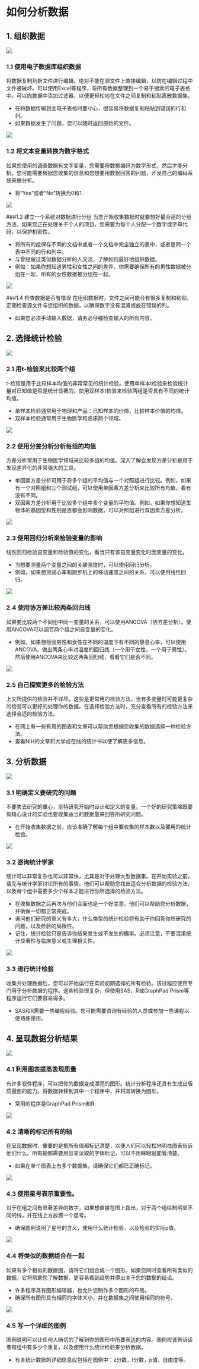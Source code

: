 # 如何分析数据
## 1. 组织数据

![](http://pad1.whstatic.com/images/thumb/9/9b/Conduct-Data-Analysis-Step-1.jpg/aid4644242-900px-Conduct-Data-Analysis-Step-1.jpg)

### 1.1 使用电子数据库组织数据
将数据复制到新文件进行编辑。绝对不能在源文件上直接编辑，以防在编辑过程中文件被破坏。可以使用Excel等程序，将所有数据整理到一个易于搜索的电子表格中。可以向数据中添加过滤器，以便更轻松地在文件之间复制和粘贴离散数据集。  

* 在将数据传输到主电子表格时要小心，很容易将数据复制粘贴到错误的行和列。
* 如果数据发生了问题，您可以随时返回原始的文件。  
  
![](http://pad1.whstatic.com/images/thumb/2/2a/Conduct-Data-Analysis-Step-2.jpg/aid4644242-900px-Conduct-Data-Analysis-Step-2.jpg)

### 1.2 将文本变量转换为数字格式
如果您使用的调查数据有文字变量，您需要将数据编码为数字形式，然后才能分析。您可能需要根据您收集的信息和您想要用数据回答的问题，开发自己的编码系统来做分析。 

* 将“Yes”或者“No”转换为0和1.  

![](http://pad2.whstatic.com/images/thumb/7/7f/Conduct-Data-Analysis-Step-3.jpg/aid4644242-900px-Conduct-Data-Analysis-Step-3.jpg)

###1.3 建立一个系统对数据进行分组
当您开始收集数据时就要想好最合适的分组方法。如果您正在处理关于个人的项目，您需要为每个人分配一个数字或字母代码，以保护机密性。

* 将所有的组保存不同的文档中或者一个文档中完全独立的表中，或者是同一个表中不同的行和列中。
* 与曾经做过类似数据分析的人交流，了解如何最好地组织数据。
* 例如：如果你想知道男性和女性之间的差异，你需要确保所有的男性数据被分组在一起，所有的女性数据被分组在一起。  

![](http://pad3.whstatic.com/images/thumb/b/b7/Conduct-Data-Analysis-Step-4.jpg/aid4644242-900px-Conduct-Data-Analysis-Step-4.jpg)

###1.4 检查数据是否有错误
在组织数据时，文件之间可能会有很多复制和粘贴。定期检查源文件与您组织的数据，以确保数字没有混淆或放在错误的列。

* 如果您必须手动输入数据，请务必仔细检查输入的所有内容。

## 2. 选择统计检验
![](http://pad2.whstatic.com/images/thumb/2/25/Conduct-Data-Analysis-Step-5.jpg/aid4644242-900px-Conduct-Data-Analysis-Step-5.jpg)
### 2.1 用t-检验来比较两个组
t-检验是用于比较样本均值的非常常见的统计检验。使用单样本t检验来检验统计量对已知值是否是统计显著的。使用双样本t检验来检验两组是否具有不同的统计均值。 

* 单样本检验通常用于物理和产品：已知样本的价值，比较样本价值的均值。
* 双样本检验通常用于生物医学和临床两个领域。
  
![](http://pad3.whstatic.com/images/thumb/f/f8/Conduct-Data-Analysis-Step-6.jpg/aid4644242-900px-Conduct-Data-Analysis-Step-6.jpg)
### 2.2 使用分差分析分析每组的均值
方差分析常用于生物医学领域来比较多组的均值。深入了解会发现方差分析是用于发现差异化的非常强大的工具。

* 单因素方差分析可用于将多个组的平均值与一个对照组进行比较。例如，如果有一个对照组和三个测试组，可以使用单因素方差分析来比较所有均值，看有没有不同。 
* 双因素方差分析用于比较多个组中多个变量的平均值。例如，如果你想知道生物体的基因型和性别是否都会影响数据，可以对照组进行双因素方差分析。
  
![](http://pad1.whstatic.com/images/thumb/1/16/Conduct-Data-Analysis-Step-7.jpg/aid4644242-900px-Conduct-Data-Analysis-Step-7.jpg)
### 2.3 使用回归分析来检验变量的影响
线性回归检验自变量和检验值的变化，看当只有该自变量变化时因变量的变化。

* 当想要测量两个变量之间的关联强度时，可以使用回归分析。 
* 例如，如果想测试心率和跑步机上的移动速度之间的关系，可以使用线性回归。  

![](http://pad2.whstatic.com/images/thumb/9/90/Conduct-Data-Analysis-Step-8.jpg/aid4644242-900px-Conduct-Data-Analysis-Step-8.jpg)

### 2.4 使用协方差比较两条回归线
如果要比较两个不同组中同一变量的关系，可以使用ANCOVA（协方差分析）。使用ANCOVA可以调节两个组之间自变量的变化。

* 例如，如果想检验男性和女性在不同的温度下有不同的静息心率，可以使用ANCOVA。做出两条心率对温度的回归线（一个用于女性，一个用于男性）。然后使用ANCOVA来比较这两条回归线，看看它们是否不同。
    
![](http://pad1.whstatic.com/images/thumb/b/b0/Conduct-Data-Analysis-Step-9.jpg/aid4644242-900px-Conduct-Data-Analysis-Step-9.jpg)

### 2.5 自己探索更多的检验方法
上文所提供的检验并不详尽。这些是更常用的检验方法，当有多变量时可能更复杂的检验可以更好的处理你的数据。在选择检验方法时，充分查看所有的检验方法来选择合适的检验方法。

* 在网上有一些有用的图表和文章可以帮助您根据您收集的数据选择一种检验方法。  
* 查看NIH的文章和大学或在线的统计书以便了解更多信息。

## 3. 分析数据
![](http://pad2.whstatic.com/images/thumb/2/2e/Conduct-Data-Analysis-Step-10.jpg/aid4644242-900px-Conduct-Data-Analysis-Step-10.jpg)
### 3.1 明确定义要研究的问题
不要失去研究的重心，坚持研究开始时设计和定义的变量。一个好的研究策略既要有精心设计的实验也要收集适当的数据量来回答所研究问题。  

* 在开始收集数据之前，应该准确了解每个组中要收集的样本数以及要用的统计检验。
  
![](http://pad1.whstatic.com/images/thumb/4/41/Conduct-Data-Analysis-Step-11.jpg/aid4644242-900px-Conduct-Data-Analysis-Step-11.jpg)
### 3.2 咨询统计学家

统计可以非常复杂也可以非常快，尤其是对于处理大型数据集。在开始实验之前，请先与统计学家讨论所有的事情。他们可以帮助您找出适合分析数据的检验方法，以及每个组中需要多少个样本才能进行你所选择的检验方法。

* 在收集数据之后再次与他们会面也是一个好主意。他们可以帮助您分析数据，并确保一切都正常完成。    
* 询问他们研究的意义有多大，什么类型的统计检验将有助于你回答你所研究的问题，以及检验的局限性。　　
* 记住，统计检验只是告诉你结果发生或不发生的概率。必须注意，不要混淆统计显著性与临床意义或生理相关性。 
 
![](http://pad1.whstatic.com/images/thumb/0/02/Conduct-Data-Analysis-Step-12.jpg/aid4644242-900px-Conduct-Data-Analysis-Step-12.jpg)

### 3.3 进行统计检验
收集并处理数据后，您可以开始运行在实验初期选择的所有检验。该过程应使用专门用于分析数据的程序。这些检验很复杂，但使用SAS，R或GraphPad Prism等程序运行它们要容易得多。　　

* SAS和R需要一些编程经验。您可能需要咨询有经验的人员或参加一些课程以便熟练使用。   

## 4. 呈现数据分析结果
![](http://pad3.whstatic.com/images/thumb/7/72/Conduct-Data-Analysis-Step-13.jpg/aid4644242-900px-Conduct-Data-Analysis-Step-13.jpg)
### 4.1 利用图表提高表现质量
有许多软件程序，可以把你的数据变成漂亮的图形。统计分析程序还具有生成出版质量图的能力。将数据转移到其中一个程序中，并将其转换为图形。　

* 常用的程序是GraphPad Prism和R.  

![](http://pad2.whstatic.com/images/thumb/e/e3/Conduct-Data-Analysis-Step-14.jpg/aid4644242-900px-Conduct-Data-Analysis-Step-14.jpg)

### 4.2 清晰的标记所有的轴
在呈现数据时，重要的是把所有值都标记清楚，以便人们可以轻松地明白图表告诉他们什么。所有轴都需要用容易读取的字体标记，可以不用眯眼就能看清楚。

* 如果在单个图表上有多个数据集，请确保它们都已正确标记。
  
![](http://pad2.whstatic.com/images/thumb/9/93/Conduct-Data-Analysis-Step-15.jpg/aid4644242-900px-Conduct-Data-Analysis-Step-15.jpg)

### 4.3 使用星号表示重要性。
对于在组之间有显著差异的数字，如果想直接在图上指出，对于两个组绘制明显不同的线，并在线上方放置一个星号。　　

* 确保图例说明了星号的含义，使用什么统计检验，以及检验的实际p值。  

![](http://pad2.whstatic.com/images/thumb/c/cc/Conduct-Data-Analysis-Step-16.jpg/aid4644242-900px-Conduct-Data-Analysis-Step-16.jpg) 

### 4.4 将类似的数据组合在一起
如果有多个相似的数据图，请将它们组合成一个图形。如果您同时查看所有类似的数据，它将帮助您了解数据，更容易看到趋势并得出关于您的数据的结论。　　

* 许多程序具有图形编辑器，也允许您制作多个图形的布局。
* 确保所有图形具有相同的字体大小，并在数据集之间使用相同的符号。
   
![](http://pad3.whstatic.com/images/thumb/8/82/Conduct-Data-Analysis-Step-17.jpg/aid4644242-900px-Conduct-Data-Analysis-Step-17.jpg) 
 
### 4.5 写一个详细的图例
图例说明可以让任何人确切的了解到你的图形中所要表达的内容。图例应该告诉读者每组中有多少个重复，以及使用什么统计检验来分析数据。　　

* 有关统计数据的详细信息应包括在图例中：z分数，t分数，p值，自由度等。
